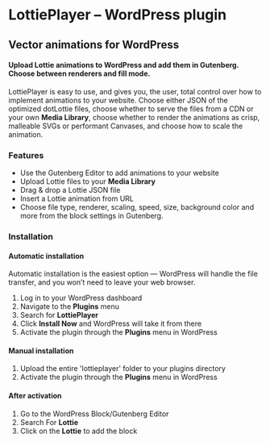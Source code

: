 # LottiePlayer – WordPress plugin

## Vector animations for WordPress

#### Upload Lottie animations to WordPress and add them in Gutenberg. Choose between renderers and fill mode.

LottiePlayer is easy to use, and gives you, the user, total control over how to implement animations to your website. Choose either JSON of the optimized dotLottie files, choose whether to serve the files from a CDN or your own **Media Library**, choose whether to render the animations as crisp, malleable SVGs or performant Canvases, and choose how to scale the animation.

### Features

- Use the Gutenberg Editor to add animations to your website
- Upload Lottie files to your **Media Library**
- Drag & drop a Lottie JSON file
- Insert a Lottie animation from URL
- Choose file type, renderer, scaling, speed, size, background color and more from the block settings in Gutenberg.

### Installation

#### Automatic installation

Automatic installation is the easiest option — WordPress will handle the file transfer, and you won’t need to leave your web browser.

1. Log in to your WordPress dashboard
2. Navigate to the **Plugins** menu
3. Search for **LottiePlayer**
4. Click **Install Now** and WordPress will take it from there
5. Activate the plugin through the **Plugins** menu in WordPress

#### Manual installation

1. Upload the entire 'lottieplayer' folder to your plugins directory
2. Activate the plugin through the **Plugins** menu in WordPress

#### After activation

1. Go to the WordPress Block/Gutenberg Editor
2. Search For **Lottie**
3. Click on the **Lottie** to add the block